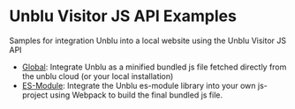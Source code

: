 # Unblu Visitor JS API Examples

Samples for integration Unblu into a local website using the Unblu Visitor JS API

- [Global](global): Integrate Unblu as a minified bundled js file fetched directly from the unblu cloud (or your local installation)
- [ES-Module](es-module): Integrate the Unblu es-module library into your own js-project using Webpack to build the final bundled js file.

